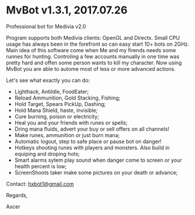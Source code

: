 # MvBot v1.3.1, 2017.07.26
Professional bot for Medivia v2.0

Program supports both Medivia clients: OpenGL and Directx. Small CPU usage has always been in the forefront so can easy start 10+ bots on 2GHz.
Main idea of this software come when Me and my firends needs some runnes for hunting. Controling a few accounts manually in one time was pretty hard and offen some person wants to kill my character. Now using MvBot you are able to autome most of less or more advanced actions.  

Let's see what exactly you can do:

- Lighthack, AntiIdle, FoodEater;
- Reload Ammunition, Gold Stacking, Fishing;
- Hold Target, Spears PickUp, Dashing;
- Hold Mana Shield, haste, invisible;
- Cure burning, poison or electricity;
- Heal you and your friends with runes or spells;
- Dring mana fluids, advert your buy or sell offers on all channels!
- Make runes, ammunition or just burn mana;
- Automatic logout, step to safe place or pause bot on danger!
- Hotkeys shooting runes with players and monsters. Also build in equiping and droping hots;
- Smart alarms sytem play sound when danger come to screen or your health percent is low;
- ScreenShoots taker make some pictures on your death or advance;

Contact: hxbot1@gmail.com

Regards,

Ascer
